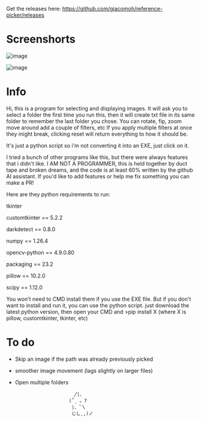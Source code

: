 Get the releases here: https://github.com/giacomoh/reference-picker/releases

# Screenshorts
![image](https://github.com/giacomoh/reference-picker/assets/53836108/9769aee9-902e-4d34-9455-32408ab68fdd)

![image](https://github.com/giacomoh/reference-picker/assets/53836108/9952a0b5-bf5b-4e16-b11f-051814702e11)

# Info

Hi, this is a program for selecting and displaying images.
It will ask you to select a folder the first time you run this, then it will create txt file in its same folder to remember the last folder you chose.
You can rotate, fip, zoom move around add a couple of filters, etc
If you apply multiple filters at once they might break, clicking reset will return everything to how it should be.

It's just a python script so i'm not converting it into an EXE, just click on it.

I tried a bunch of other programs like this, but there were always features that i didn't like. 
I AM NOT A PROGRAMMER, this is held together by duct tape and broken dreams, and the code is at least 60% written by the github AI assistant.
If you'd like to add features or help me fix something you can make a PR! 

Here are they python requirements to run:

tkinter

customtkinter == 5.2.2

darkdetect    == 0.8.0

numpy         == 1.26.4

opencv-python == 4.9.0.80

packaging     == 23.2

pillow        == 10.2.0

scipy         == 1.12.0

You won't need to CMD install them if you use the EXE file.
But if you don't want to install and run it, you can use the python script.
just download the latest python version, then open your CMD and >pip install X (where X is pillow, customtkinter, tkinter, etc)

# To do
- Skip an image if the path was already previously picked
- smoother image movement (lags slightly on larger files)
- Open multiple folders

                            ╱|、
                          (˚ˎ 。7  
                           |、˜〵          
                           じしˍ,)ノ
